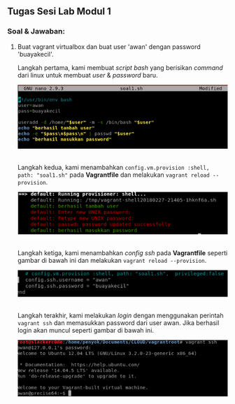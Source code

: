 ## **Tugas Sesi Lab Modul 1**
### Soal & Jawaban:
1. Buat vagrant virtualbox dan buat user 'awan' dengan password 'buayakecil'.
&nbsp;&nbsp;&nbsp;<p>Langkah pertama, kami membuat *script bash* yang berisikan *command* dari linux untuk membuat *user* & *password* baru.</p>
![bash script](img/soal1_1.png)
&nbsp;&nbsp;&nbsp;<p>Langkah kedua, kami menambahkan `config.vm.provision :shell, path: "soal1.sh"` pada **Vagrantfile** dan melakukan `vagrant reload --provision`.</p>
![capture berhasil](img/soal1_2.png)
&nbsp;&nbsp;&nbsp;<p>Langkah ketiga, kami menambahkan *config ssh* pada **Vagrantfile** seperti gambar di bawah ini dan melakukan `vagrant reload --provision`.</p>
![config vagrant](img/soal1_4.png)
&nbsp;&nbsp;&nbsp;<p>Langkah terakhir, kami melakukan *login* dengan menggunakan perintah `vagrant ssh` dan memasukkan password dari user awan. Jika berhasil login akan muncul seperti gambar di bawah ini.</p>
![login user](img/soal1_3.png)
